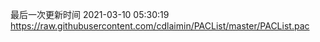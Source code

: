 最后一次更新时间 2021-03-10 05:30:19
https://raw.githubusercontent.com/cdlaimin/PACList/master/PACList.pac

